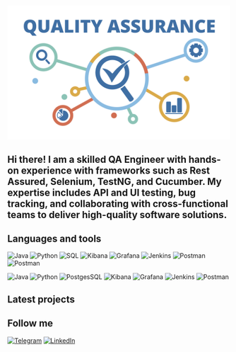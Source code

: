 [![Header](https://github.com/OleksandrTimofieiev/OleksandrTimofieiev/blob/main/assets/qa.png)](https://www.linkedin.com/in/oleksandr-timofieiev/)

## Hi there! I am a skilled QA Engineer with hands-on experience with frameworks such as Rest Assured, Selenium, TestNG, and Cucumber. My expertise includes API and UI testing, bug tracking, and collaborating with cross-functional teams to deliver high-quality software solutions.

## Languages and tools
![Java](https://badgen.net/static/Language:/Java/:Black)
![Python](https://badgen.net/static/Language:/Python/:Black)
![SQL](https://badgen.net/static/Language:/SQL/:Black)
![Kibana](https://badgen.net/static/Tool:/Kibana/:Black)
![Grafana](https://badgen.net/static/Tool:/Grafana/:Black)
![Jenkins](https://badgen.net/static/Tool:/Jenkins/:Black)
![Postman](https://badgen.net/static/Tool:/Postman/:Black)
![Postman](https://badgen.net/static/Tool:/Postman/:Black)

![Java](https://img.shields.io/badge/-Java-090909?style=for-the-badge&logo=data:image/svg+xml;base64,PHN2ZyB4bWxucz0iaHR0cDovL3d3dy53My5vcmcvMjAwMC9zdmciIHdpZHRoPSIxMDAiIGhlaWdodD0iMTAwIj48cGF0aCBkPSJNNzUgMjBjLTYuNi0uNC0xMi4zIDMuNi0xMi4zIDkuMiAwIDQuMiAzLjMgNy4zIDcuNSA3LjMgMy4xIDAgNy4xLTMuMiA3LjUtNy40IDAtNS42LTUuMy05LjYtMTIuNCA5LjYiIGZpbGw9IiNGMjQyMjIiLz48L3N2Zz4=)
![Python](https://img.shields.io/badge/-Python-090909?style=for-the-badge&logo=python&logoColor=FF0000)
![PostgesSQL](https://img.shields.io/badge/-PostgesSQL-090909?style=for-the-badge&logo=postgresql&logoColor=FF0000)
![Kibana](https://img.shields.io/badge/-Kibana-090909?style=for-the-badge&logo=Kibana&logoColor=FF0000)
![Grafana](https://img.shields.io/badge/-Grafana-090909?style=for-the-badge&logo=Grafana&logoColor=FF0000)
![Jenkins](https://img.shields.io/badge/-Jenkins-090909?style=for-the-badge&logo=Jenkins&logoColor=FF0000)
![Postman](https://img.shields.io/badge/-Postman-090909?style=for-the-badge&logo=Postman&logoColor=FF0000)

## Latest projects

## Follow me
[![Telegram](https://img.shields.io/badge/-Telegram-090909?style=for-the-badge&logo=Telegram&logoColor=FF0000)](https://t.me/al9xxx)
[![LinkedIn](https://img.shields.io/badge/-LinkedIn-090909?style=for-the-badge&logo=inspire&logoColor=FF0000)](https://www.linkedin.com/in/oleksandr-timofieiev/)
